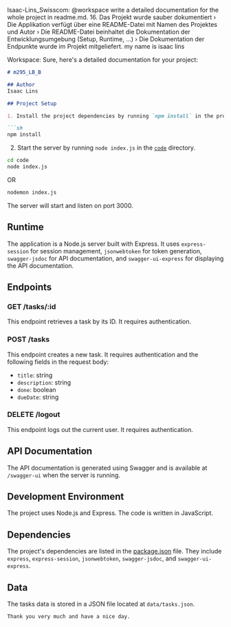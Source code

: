 Isaac-Lins_Swisscom: @workspace write a detailed documentation for the whole project in readme.md. 16. Das Projekt wurde sauber dokumentiert
› Die Applikation verfügt über eine README-Datei mit Namen des Projektes und Autor
› Die README-Datei beinhaltet die Dokumentation der Entwicklungsumgebung
(Setup, Runtime, …)
› Die Dokumentation der Endpunkte wurde im Projekt mitgeliefert.
my name is isaac lins 

Workspace: Sure, here's a detailed documentation for your project:

```markdown
# m295_LB_B

## Author
Isaac Lins

## Project Setup

1. Install the project dependencies by running `npm install` in the project root directory.

```sh
npm install
```

2. Start the server by running `node index.js` in the [`code`]("c:\Users\markus\Documents\GitHub\m295_LB_B\code") directory.

```sh
cd code
node index.js
```
OR
```sh
nodemon index.js
```
The server will start and listen on port 3000.

## Runtime

The application is a Node.js server built with Express. It uses `express-session` for session management, `jsonwebtoken` for token generation, `swagger-jsdoc` for API documentation, and `swagger-ui-express` for displaying the API documentation.

## Endpoints

### GET /tasks/:id

This endpoint retrieves a task by its ID. It requires authentication.

### POST /tasks

This endpoint creates a new task. It requires authentication and the following fields in the request body:

- `title`: string
- `description`: string
- `done`: boolean
- `dueDate`: string

### DELETE /logout

This endpoint logs out the current user. It requires authentication.

## API Documentation

The API documentation is generated using Swagger and is available at `/swagger-ui` when the server is running.

## Development Environment

The project uses Node.js and Express. The code is written in JavaScript.

## Dependencies

The project's dependencies are listed in the [package.json](code/package.json) file. They include `express`, `express-session`, `jsonwebtoken`, `swagger-jsdoc`, and `swagger-ui-express`.

## Data

The tasks data is stored in a JSON file located at `data/tasks.json`.
```
Thank you very much and have a nice day.
